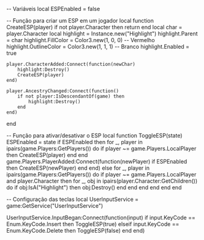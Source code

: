 -- Variáveis
local ESPEnabled = false

-- Função para criar um ESP em um jogador
local function CreateESP(player)
    if not player.Character then return end
    local char = player.Character
    local highlight = Instance.new("Highlight")
    highlight.Parent = char
    highlight.FillColor = Color3.new(1, 0, 0) -- Vermelho
    highlight.OutlineColor = Color3.new(1, 1, 1) -- Branco
    highlight.Enabled = true

    player.CharacterAdded:Connect(function(newChar)
        highlight:Destroy()
        CreateESP(player)
    end)

    player.AncestryChanged:Connect(function()
        if not player:IsDescendantOf(game) then
            highlight:Destroy()
        end
    end)
end

-- Função para ativar/desativar o ESP
local function ToggleESP(state)
    ESPEnabled = state
    if ESPEnabled then
        for _, player in ipairs(game.Players:GetPlayers()) do
            if player ~= game.Players.LocalPlayer then
                CreateESP(player)
            end
        end
        game.Players.PlayerAdded:Connect(function(newPlayer)
            if ESPEnabled then
                CreateESP(newPlayer)
            end
        end)
    else
        for _, player in ipairs(game.Players:GetPlayers()) do
            if player ~= game.Players.LocalPlayer and player.Character then
                for _, obj in ipairs(player.Character:GetChildren()) do
                    if obj:IsA("Highlight") then
                        obj:Destroy()
                    end
                end
            end
        end
    end
end

-- Configuração das teclas
local UserInputService = game:GetService("UserInputService")

UserInputService.InputBegan:Connect(function(input)
    if input.KeyCode == Enum.KeyCode.Insert then
        ToggleESP(true)
    elseif input.KeyCode == Enum.KeyCode.Delete then
        ToggleESP(false)
    end
end)
